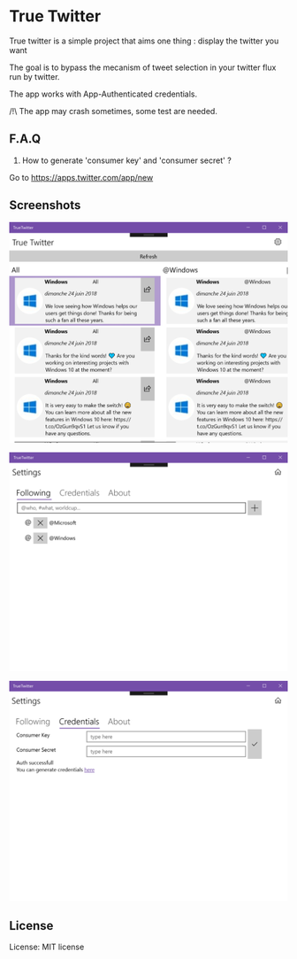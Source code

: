 # True Twitter

True twitter is a simple project that aims one thing : display the twitter you want

The goal is to bypass the mecanism of tweet selection in your twitter flux run by twitter.

The app works with App-Authenticated credentials.

/!\ The app may crash sometimes, some test are needed.

## F.A.Q

1. How to generate 'consumer key' and 'consumer secret' ?

Go to https://apps.twitter.com/app/new

## Screenshots

![screenshot, default, main ](./doc/main.png)

![screenshot, default, following](./doc/following.png)

![screenshot, default, cred](./doc/credentials.png)

## License

License: MIT license